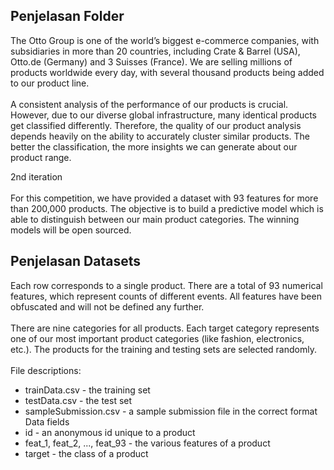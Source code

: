 ## Penjelasan Folder
The Otto Group is one of the world’s biggest e-commerce companies, with subsidiaries in more than 20 countries, including Crate & Barrel (USA), Otto.de (Germany) and 3 Suisses (France). We are selling millions of products worldwide every day, with several thousand products being added to our product line.
<br><br>
A consistent analysis of the performance of our products is crucial. However, due to our diverse global infrastructure, many identical products get classified differently. Therefore, the quality of our product analysis depends heavily on the ability to accurately cluster similar products. The better the classification, the more insights we can generate about our product range.

2nd iteration
<br><br>
For this competition, we have provided a dataset with 93 features for more than 200,000 products. The objective is to build a predictive model which is able to distinguish between our main product categories. The winning models will be open sourced.
## Penjelasan Datasets
Each row corresponds to a single product. There are a total of 93 numerical features, which represent counts of different events. All features have been obfuscated and will not be defined any further.
<br><br>
There are nine categories for all products. Each target category represents one of our most important product categories (like fashion, electronics, etc.). The products for the training and testing sets are selected randomly.
<br><br>
File descriptions:
- trainData.csv - the training set
- testData.csv - the test set
- sampleSubmission.csv - a sample submission file in the correct format
<br>Data fields
- id - an anonymous id unique to a product
- feat_1, feat_2, ..., feat_93 - the various features of a product
- target - the class of a product
